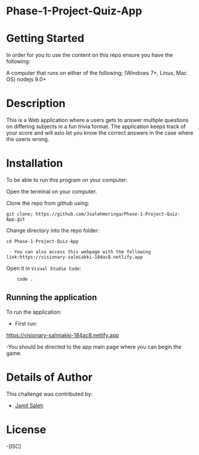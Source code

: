 # Phase-1-Project-Quiz-App

# Getting Started
In order for you to use the content on this repo ensure you have the following:

A computer that runs on either of the following; (Windows 7+, Linux, Mac OS)
nodejs 9.0+

# Description
This is a Web application where a users gets to answer multiple questions on differing subjects in a fun trivia format. The application keeps track of your score and will aslo let you know the correct answers in the case where the useris wrong.

# Installation
To be able to run this program on your computer:

Open the terminal on your computer.

Clone the repo from github using:

    git clone; https://github.com/Jsalehmoringa/Phase-1-Project-Quiz-App.git

Change directory into the repo folder:

    cd Phase-1-Project-Quiz-App
     
     - You can also access this webpage with the following link:https://visionary-salmiakki-184ac8.netlify.app

Open it in ``Visual Studio Code``:

        code .

## Running the application
To run the application:

- First run:

https://visionary-salmiakki-184ac8.netlify.app

-You should be directed to the app main page where you can begin the game.

# Details of Author
 This challenge was contributed by:
- [Jamil Saleh](https://github.com/Jsalehmoringa)

# License
-[ISC]
